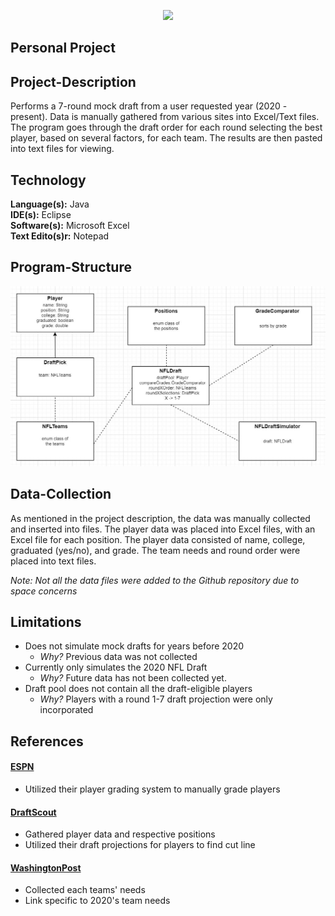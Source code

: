 <p align="center">
  <img src="https://upload.wikimedia.org/wikipedia/commons/f/f6/NFL_logo.png" length="200" width="300">
  <h2>Personal Project</h2>
</p>

## Project-Description
Performs a 7-round mock draft from a user requested year (2020 - present). Data is 
manually gathered from various sites into Excel/Text files. The program goes through
the draft order for each round selecting the best player, based on several factors, 
for each team. The results are then pasted into text files for viewing. 

## Technology
**Language(s):** Java <br>
**IDE(s):** Eclipse <br>
**Software(s):** Microsoft Excel <br>
**Text Edito(s)r:** Notepad <br>

## Program-Structure
![Program Structure](/Images/NFLMockDraftSimulator_ProgramStructure.JPG)

## Data-Collection
As mentioned in the project description, the data was manually collected and inserted into 
files. The player data was placed into Excel files, with an Excel file for each position. 
The player data consisted of name, college, graduated (yes/no), and grade. The team needs
and round order were placed into text files. 

*Note: Not all the data files were added to the Github repository due to space concerns*

## Limitations
- Does not simulate mock drafts for years before 2020
  - *Why?* Previous data was not collected
- Currently only simulates the 2020 NFL Draft
  - *Why?* Future data has not been collected yet.
- Draft pool does not contain all the draft-eligible players
  - *Why?* Players with a round 1-7 draft projection were only incorporated

## References
#### [ESPN](https://www.espn.com/)
- Utilized their player grading system to manually grade players 
#### [DraftScout](https://draftscout.com/)
- Gathered player data and respective positions
- Utilized their draft projections for players to find cut line 
#### [WashingtonPost](https://www.washingtonpost.com/sports/2020/04/17/nfl-draft-needs-all-32-teams/)
- Collected each teams' needs
- Link specific to 2020's team needs
